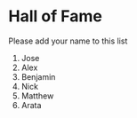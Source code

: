 # Hall of Fame
Please add your name to this list

1. Jose
2. Alex
3. Benjamin
4. Nick
5. Matthew
6. Arata

